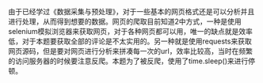 由于已经学过《数据采集与预处理》，对于一些基本的网页格式还是可以分析并且进行处理，从而得到想要的数据。网页的爬取目前知道2中方式，一种是使用selenium模拟浏览器来获取网页，对于各种网页都可以用，唯一的缺点就是效率低，对于本题要获取全部的评论是不太实用的。另一种就是使用requests来获取网页源码，但是要对网页进行分析来拼凑每一次的url，效率比较高，当时在频繁的访问服务器的时候要注意反爬。本题为了被反爬，使用了time.sleep()来进行停顿。
